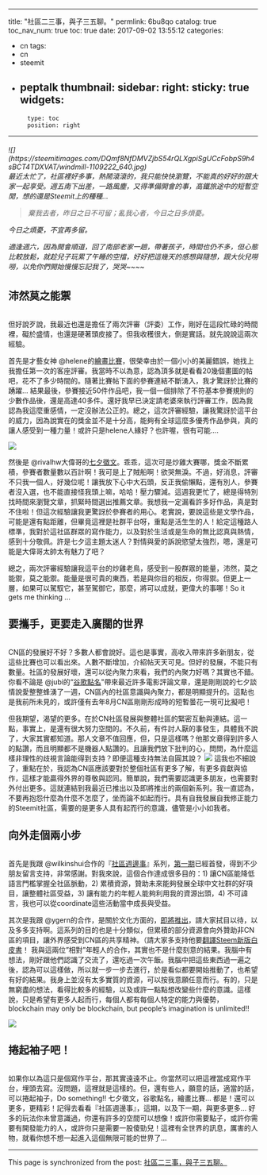 
---
title: "社區二三事，與子三五聊。"
permlink: 6bu8qo
catalog: true
toc_nav_num: true
toc: true
date: 2017-09-02 13:55:12
categories:
- cn
tags:
- cn
- steemit
- peptalk
thumbnail: 
sidebar:
    right:
        sticky: true
widgets:
    -
        type: toc
        position: right
---


<h6>![](https://steemitimages.com/DQmf8NfDMVZjbS54rQLXgpiSgUCcFobpS9h4sBCT4TDXVAT/windmill-1109222_640.jpg)
<br>
最近太忙了，社區裡好多事，熱鬧滾滾的，我只能快快瀏覽，不能真的好好的跟大家一起享受。週五南下出差，一路風塵，又得準備開會的事，高鐵旅途中的短暫空閒，想的還是Steemit上的種種...

>棄我去者，昨日之日不可留；亂我心者，今日之日多煩憂。

今日之煩憂，不宜再多留。

適逢週六，因為開會順道，回了南部老家一趟，帶著孩子，時間也仍不多，但心態比較放鬆，就趁兒子玩累了午睡的空擋，好好把這幾天的感想與隨想，跟大伙兒嘮嘮，以免你們開始慢慢忘記我了，哭哭~~~~

## 沛然莫之能禦<h6>

但好說歹說，我最近也還是擔任了兩次評審（評委）工作，剛好在這段忙碌的時間裡，礙於盛情，也還是硬著頭皮接了。但我收穫很大，倒是實話。就先說說這兩次經驗。

首先是才藝女神 @helene的[繪畫比賽](https://steemit.com/drawingchallenge/@helene/drawing-challenge-winners-and-new-theme-sbds-giveaway)，很榮幸由於一個小小的美麗錯誤，她找上我擔任第一次的客座評審。我當時不以為意，認為頂多就是看看20幾個畫圖的帖吧，花不了多少時間的。隨著比賽帖下面的參賽連結不斷湧入，我才驚訝於比賽的踴躍... 結果最後，參賽接近50件作品吧，我一個一個排除了不符基本參賽規則的少數作品後，還是高達40多件。還好我早已決定請老婆來執行評審工作，因為我認為我這麼重感情，一定沒辦法公正的。總之，這次評審經驗，讓我驚訝於這平台的威力，因為說實在的獎金並不是十分高，能夠有全球這麼多優秀作品參與，真的讓人感受到一種力量！或許只是helene人緣好？也許喔，很有可能....

![](https://steemitimages.com/DQmPY7PGh6rjVa7VHCaMCn4YZBFDaP6hPA28Y6gvCHrbUPN/relay-race-655353_640.jpg)

然後是 @rivalhw大偉哥的[七夕徵文](https://steemit.com/cn/@rivalhw/5jdadw-steemit)。乖乖，這次可是炒雞大賽哪，獎金不斷累積，參賽者數量數以百計啊！我可是上了賊船啊！欲哭無淚。不過，好消息，評審不只我一個人，好幾位呢！讓我放下心中大石頭，反正我偷懶點，還有別人，參賽者沒入選，也不能直接怪我頭上嘛，哈哈！壓力驟減。這週我更忙了，總是得特別找時間來瀏覽文章，抓緊時間選出推薦文章。我想我一定漏看許多好作品，真是對不住啦！但這次經驗讓我更驚訝於參賽者的用心。老實說，要說這些是文學作品，可能是還有點距離，但畢竟這裡是社群平台呀，重點是活生生的人！給定這種路人標準，我對於這社區群眾的寫作能力，以及對於生活或是生命的無比認真與熱情，感到十分敬佩。許是七夕這主題太迷人？對情與愛的訴說慾望太強烈，嗯，還是可能是大偉哥太帥太有魅力了吧？

總之，兩次評審經驗讓我這平台的炒雞老鳥，感受到一股群眾的能量，沛然，莫之能禦，莫之能禦。能量是很可貴的東西，若是與你目的相反，你得禦。但更上一層，如果可以駕馭它，甚至駕御它，那麼，將可以成就，更偉大的事哪！So it gets me thinking …

## 要攜手，更要走入廣闊的世界<h6>

CN區的發展好不好？多數人都會說好。這也是事實，高收入帶來許多新朋友，從這些比賽也可以看出來。人數不斷增加，介紹帖天天可見。但好的發展，不能只有數量。社區的發展好壞，還可以從內聚力來看，我們的內聚力好嗎？其實也不錯。你看不論是 @jubi的“[谷歌點名](https://steemit.com/cn/@jubi/and-5)"帶來最近許多電影評論文章，還是剛剛說的七夕談情說愛整整蜂湧了一週，CN區內的社區意識與內聚力，都是明顯提升的。這點也是我前所未見的，或許僅有去年8月CN區剛剛形成時的短暫曇花一現可比擬吧！

但我期望，渴望的更多。在於CN社區發展與整體社區的緊密互動與連結。這一點，事實上，是還有很大努力空間的。不久前，有件討人厭的事發生，具體我不說了，大家其實都知道。那人文章不值回應，但，只是這樣嗎？他那文章得到許多人的點讚，而且明顯都不是機器人點讚的。且讓我們放下批判的心，問問，為什麼這樣非理性的歧視言論能得到支持？即便這種支持無法自圓其說？
![](https://steemitimages.com/DQmaNavoBEPbogFv5mvdbMQDGByPJZ86BC6wg2ubWe7V5Be/handshake-1830760_640.jpg)
這我也不細說了，重點在於，我認為CN區應該要對於整個社區有更多了解，有更多貢獻與協作，這樣才能贏得外界的尊敬與認同。簡單說，我們需要認識更多朋友，也需要對外付出更多。這就連結到我最近已推出以及即將推出的兩個新系列。我一直認為，不要再抱怨什麼為什麼不怎麼了，坐而論不如起而行。具有自我發展自我修正能力的Steemit社區，需要的是更多人具有起而行的意識，儘管是小小如我者。

## 向外走個兩小步<h6>

首先是我跟 @wilkinshui合作的『[社區週邊事](https://steemit.com/trending/steemit-weekly)』系列，[第一期](https://steemit.com/cn/@deanliu/steemit-weekly-for-cners-issue-01)已經首發，得到不少朋友留言支持，非常感謝。對我來說，這個合作達成很多目的：1) 讓CN區能降低語言門檻掌握全社區脈動，2) 累積資源，贊助未來能夠發展全球中文社群的好項目，讓整體社區受益，3) 讓有能力的年輕人能夠利用我的資源出頭，4) 不可諱言，我也可以從coordinate這些活動當中成長與受益。

其次是我跟 @ygern的合作，是關於文化方面的，[即將推出](https://steemit.com/cn-culturevulture/@deanliu/culture-vulture-for-cners-a-cn-translation-project-steemit)，請大家拭目以待，以及多多支持啊。這系列的目的也是十分類似，但累積的部分資源會向外贊助非CN區的項目，讓外界感受到CN區的共享精神。（請大家多支持他要[翻譯Steem新版白皮書](
https://steemit.com/cn/@ygern/steem-the-chinese-translation-for-the-new-version-of-the-steem-whitepaper)！
我與這兩位”相對”年輕人的合作，其實也不是什麼刻意的結果。我腦中有想法，剛好跟他們認識了交流了，還吃過一次午飯。我腦中把這些東西過一遍之後，認為可以這樣做，所以就一步一步去進行，於是看似都要開始推動了，也希望有好的結果。我身上並沒有太多實質的資源，可以按我意願任意而行。有的，只是無窮盡的想法，看得比較多的經驗，以及或許一點點想改變些什麼的意識。這樣說，只是希望有更多人起而行，每個人都有每個人特定的能力與優勢，blockchain may only be blockchain, but people’s imagination is unlimited!! 

![](https://steemitimages.com/DQmbcFMcGzA4M6Y8o8RgJvbXyTAE3Kk1qSXM9tRHSMk8Xg5/walking-2635038_640.jpg)
## 捲起袖子吧！<h6>

如果你以為這只是個寫作平台，那其實遠遠不止。你當然可以把這裡當成寫作平台，埋頭去寫。沒問題，這裡就是這樣的。但，還有些人，願意的話，適當的話，可以捲起袖子，Do something!! 七夕徵文，谷歌點名，繪畫比賽... 都是！還可以更多，更精彩！記得去看看『社區週邊事』，這期，以及下一期，與更多更多... 好多的玩法你未曾意識過，你還有許多的空間可以想像！或許你需要點子，或許你需要有開發能力的人，或許你只是需要一股傻勁兒！這裡有全世界的訊息，厲害的人物，就看你想不想一起進入這個無限可能的世界了...
</h6>

- - -

This page is synchronized from the post: [社區二三事，與子三五聊。](https://steemit.com/@deanliu/6bu8qo)
